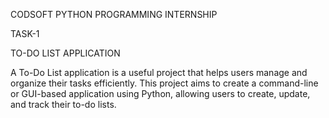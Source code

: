 CODSOFT PYTHON PROGRAMMING INTERNSHIP

TASK-1 

TO-DO LIST APPLICATION

A To-Do List application is a useful project that helps users manage
 and organize their tasks efficiently. This project aims to create a
 command-line or GUI-based application using Python, allowing
 users to create, update, and track their to-do lists.
